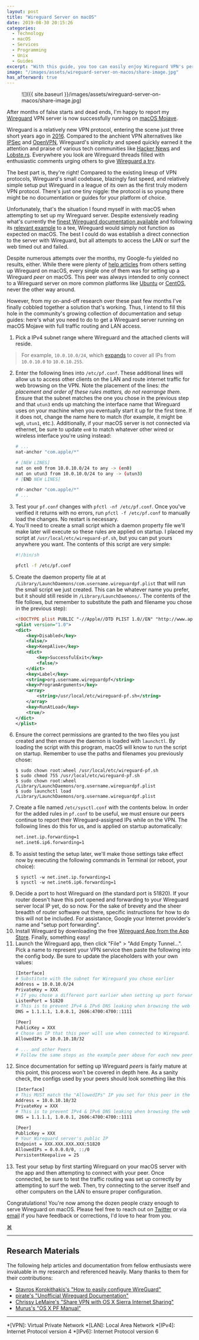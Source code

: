 ```yaml
---
layout: post
title: "Wireguard Server on macOS"
date: 2019-08-30 20:15:26
categories:
  - Technology
  - macOS
  - Services
  - Programming
  - Unix
  - Guides
excerpt: "With this guide, you too can easily enjoy Wireguard VPN's performance and security served by macOS Mojave."
image: "/images/assets/wireguard-server-on-macos/share-image.jpg"
has_afterward: true
---
```


<figure markdown="1" class="inline shadow">
![]({{ site.baseurl }}/images/assets/wireguard-server-on-macos/share-image.jpg)
</figure>

After months of false starts and dead ends, I'm happy to report my [Wireguard](https://www.wireguard.com) VPN server is now successfully running on [macOS Mojave](https://en.wikipedia.org/wiki/MacOS_Mojave).

Wireguard is a relatively new VPN protocol, entering the scene just three short years ago in [2016](https://news.ycombinator.com/item?id=11994265). Compared to the anchient VPN alternatives like [IPSec](https://en.wikipedia.org/wiki/IPsec) and [OpenVPN](https://openvpn.net), Wireguard's simplicity and speed quickly earned it the attention and praise of various tech communities like [Hacker News](https://news.ycombinator.com/item?id=17846387) and [Lobste.rs](https://lobste.rs/s/bxfhxp/virtual_private_networks_with_wireguard). Everywhere you look are Wireguard threads filled with enthusiastic comments urging others to give [Wireguard a try](https://news.ycombinator.com/item?id=17847016).

The best part is, they're right! Compared to the existing lineup of VPN protocols, Wireguard's small codebase, blazingly fast speed, and relatively simple setup put Wireguard in a league of its own as the first truly modern VPN protocol. There's just one tiny niggle: the protocol is so young there might be no documentation or guides for your platform of choice.

Unfortunately, that's the situation I found myself in with macOS when attempting to set up my Wireguard server. Despite extensively reading what's currently the [finest Wireguard documentation available](https://github.com/pirate/wireguard-docs) and following its [relevant example](https://github.com/pirate/wireguard-docs/tree/master/example-simple-client-to-server) to a tee, Wireguard would simply not function as expected on macOS. The best I could do was establish a direct connection to the server with Wireguard, but all attempts to access the LAN or surf the web timed out and failed.

Despite numerous attempts over the months, my Google-fu yielded no results, either. While there were plenty of [help articles](https://medium.com/@headquartershq/setting-up-wireguard-on-a-mac-8a121bfe9d86) from others setting up Wireguard on macOS, every single one of them was for setting up a Wireguard *peer* on macOS. This peer was always intended to only connect to a Wireguard server on more common platforms like [Ubuntu](https://ubuntu.com) or [CentOS](https://www.centos.org), never the other way around.

However, from my on-and-off research over these past few months I've finally cobbled together a solution that's working. Thus, I intend to fill this hole in the community's growing collection of documentation and setup guides: here's what you need to do to get a Wireguard server running on macOS Mojave with full traffic routing and LAN access.

<!--break-->

1. Pick a IPv4 subnet range where Wireguard and the attached clients will reside.
> For example, `10.0.10.0/24`, which [expands](https://ipaddressguide.com/cidr) to cover all IPs from `10.0.10.0` to `10.0.10.255`.
2. Enter the following lines into `/etc/pf.conf`. These additional lines will allow us to access other clients on the LAN and route internet traffic for web browsing on the VPN. Note the placement of the lines: *the placement and order of these rules matters, do not rearrange them*. Ensure that the subnet matches the one you chose in the previous step and that `utun3` ends up matching the interface name that Wireguard uses on your machine when you eventually start it up for the first time. If it does not, change the name here to match (for example, it might be `wg0`, `utun1`, etc.). Additionally, if your macOS server is not connected via ethernet, be sure to update `en0` to match whatever other wired or wireless interface you're using instead:
   ```bash
   # ...
   nat-anchor "com.apple/*"

   # [NEW LINES]
   nat on en0 from 10.0.10.0/24 to any -> (en0)
   nat on utun3 from 10.0.10.0/24 to any -> (utun3)
   # [END NEW LINES]

   rdr-anchor "com.apple/*"
   # ...
   ```
3. Test your `pf.conf` changes with `pfctl -nf /etc/pf.conf`. Once you've verified it returns with no errors, run `pfctl -f /etc/pf.conf` to manually load the changes. No restart is necessary.
4. You'll need to create a small script which a daemon property file we'll make later will execute so these rules are applied on startup. I placed my script at `/usr/local/etc/wireguard-pf.sh`, but you can put yours anywhere you want. The contents of this script are very simple:
   ```bash
   #!/bin/sh

   pfctl -f /etc/pf.conf
   ```
5. Create the daemon property file at at `/Library/LaunchDaemons/com.username.wireguardpf.plist` that will run the small script we just created. This can be whatever name you prefer, but it should still reside in `/Library/LaunchDaemons/`. The contents of the file follows, but remember to substitute the path and filename you chose in the previous step):
   ```xml
   <!DOCTYPE plist PUBLIC "-//Apple//DTD PLIST 1.0//EN" "http://www.apple.com/DTDs/PropertyList-1.0.dtd">
   <plist version="1.0">
   <dict>
       <key>Disabled</key>
       <false/>
       <key>KeepAlive</key>
       <dict>
           <key>SuccessfulExit</key>
           <false/>
       </dict>
       <key>Label</key>
       <string>org.username.wireguardpf</string>
       <key>ProgramArguments</key>
       <array>
           <string>/usr/local/etc/wireguard-pf.sh</string>
       </array>
       <key>RunAtLoad</key>
       <true/>
   </dict>
   </plist>
   ```
6. Ensure the correct permissions are granted to the two files you just created and then ensure the daemon is loaded with `launchctl`. By loading the script with this program, macOS will know to run the script on startup. Remember to use the paths and filenames you previously chose:
   ```console
   $ sudo chown root:wheel /usr/local/etc/wireguard-pf.sh
   $ sudo chmod 755 /usr/local/etc/wireguard-pf.sh
   $ sudo chown root:wheel /Library/LaunchDaemons/org.username.wireguardpf.plist
   $ sudo launchctl load /Library/LaunchDaemons/org.username.wireguardpf.plist
   ```
7. Create a file named `/etc/sysctl.conf` with the contents below. In order for the added rules in `pf.conf` to be useful, we must ensure our peers continue to report their Wireguard-assigned IPs while on the VPN. The following lines do this for us, and is applied on startup automatically:
   ```bash
   net.inet.ip.forwarding=1
   net.inet6.ip6.forwarding=1
   ```
8. To assist testing the setup later, we'll make those settings take effect now by executing the following commands in Terminal (or reboot, your choice):
   ```console
   $ sysctl -w net.inet.ip.forwarding=1
   $ sysctl -w net.inet6.ip6.forwarding=1
   ```
9. Decide a port to host Wireguard on (the standard port is 51820). If your router doesn't have this port opened and forwarding to your Wireguard server local IP yet, do so now. For the sake of brevety and the sheer breadth of router software out there, specific instructions for how to do this will not be included. For assistance, Google your Internet provider's name and "setup port forwarding".
10. Install Wireguard by downloading the free [Wireguard App from the App Store](https://itunes.apple.com/us/app/wireguard/id1451685025?ls=1&mt=12). Finally, something easy!
11. Launch the Wireguard app, then click "File" > "Add Empty Tunnel...". Pick a name to represent your VPN service then paste the following into the config body. Be sure to update the placeholders with your own values:
    ```bash
    [Interface]
    # Substitute with the subnet for Wireguard you chose earlier
    Address = 10.0.10.0/24
    PrivateKey = XXX
    # If you chose a different port earlier when setting up port forwarding on your router, update the port here to match.
    ListenPort = 51820
    # This is to prevent IPv4 & IPv6 DNS leaking when browsing the web on the VPN. Feel free to use whatever DNS provider you prefer.
    DNS = 1.1.1.1, 1.0.0.1, 2606:4700:4700::1111

    [Peer]
    PublicKey = XXX
    # Chose an IP that this peer will use when connected to Wireguard. This should be within the subnet you chose earlier.
    AllowedIPs = 10.0.10.10/32

    # ... and other Peers
    # Follow the same steps as the example peer above for each new peer
    ```
12. Since documentation for setting up Wireguard *peers* is fairly mature at this point, this process won't be covered in depth here. As a sanity check, the configs used by your peers should look something like this
    ```bash
    [Interface]
    # This MUST match the "AllowedIPs" IP you set for this peer in the server's config the previous step.
    Address = 10.0.10.10/32
    PrivateKey = XXX
    # This is to prevent IPv4 & IPv6 DNS leaking when browsing the web on the VPN. Feel free to use whatever DNS provider you prefer.
    DNS = 1.1.1.1, 1.0.0.1, 2606:4700:4700::1111

    [Peer]
    PublicKey = XXX
    # Your Wireguard server's public IP
    Endpoint = XXX.XXX.XXX.XXX:51820
    AllowedIPs = 0.0.0.0/0, ::/0
    PersistentKeepalive = 25
    ```
13. Test your setup by first starting Wireguard on your macOS server with the app and then attempting to connect with your peer. Once connected, be sure to test the traffic routing was set up correctly by attempting to surf the web. Then, try connecting to the server itself and other computers on the LAN to ensure proper configuration.

Congratulations! You're now among the dozen people crazy enough to serve Wireguard on macOS. Please feel free to reach out on [Twitter](https://twitter.com/Barrowclift) or via <a href="mailto:&#109;&#097;&#114;&#099;&#064;&#098;&#097;&#114;&#114;&#111;&#119;&#099;&#108;&#105;&#102;&#116;&#046;&#109;&#101;">email</a> if you have feedback or corrections, I'd love to hear from you.

<div class="article-linkback">
    <a href="/">⌘</a>
</div>

------

## Research Materials

The following help articles and documentation from fellow enthusiasts were invaluable in my research and referenced heavily. Many thanks to them for their contributions:

* [Stavros Korokithakis's "How to easily configure WireGuard"](https://www.stavros.io/posts/how-to-configure-wireguard/)
* [pirate's "Unofficial Wireguard Documentation"](https://github.com/pirate/wireguard-docs)
* [Chrissy LeMaire's "Share VPN with OS X Sierra Internet Sharing"](https://blog.netnerds.net/2016/11/share-vpn-with-os-x-sierra-internet-sharing/)
* [Murus's "OS X PF Manual"](https://murusfirewall.com/Documentation/OS%20X%20PF%20Manual.pdf)

------

*[VPN]: Virtual Private Network
*[LAN]: Local Area Network
*[IPv4]: Internet Protocol version 4
*[IPv6]: Internet Protocol version 6